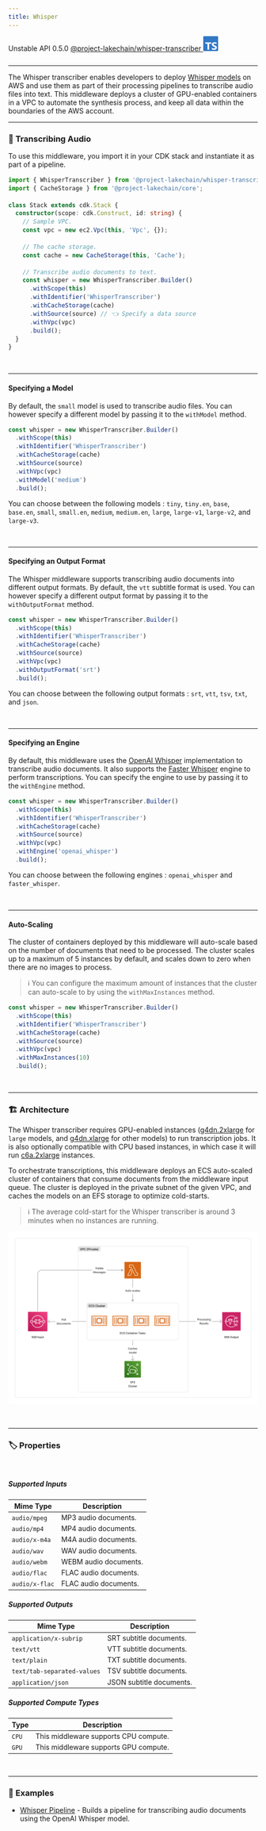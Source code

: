 ```yaml
---
title: Whisper
---
```


<span title="Label: Pro" data-view-component="true" class="Label Label--api text-uppercase">
  Unstable API
</span>
<span title="Label: Pro" data-view-component="true" class="Label Label--version text-uppercase">
  0.5.0
</span>
<span title="Label: Pro" data-view-component="true" class="Label Label--package">
  <a target="_blank" href="https://www.npmjs.com/package/@project-lakechain/whisper-transcriber">
    @project-lakechain/whisper-transcriber
  </a>
</span>
<span class="language-icon">
  <svg role="img" viewBox="0 0 24 24" width="30" xmlns="http://www.w3.org/2000/svg" style="fill: #3178C6;"><title>TypeScript</title><path d="M1.125 0C.502 0 0 .502 0 1.125v21.75C0 23.498.502 24 1.125 24h21.75c.623 0 1.125-.502 1.125-1.125V1.125C24 .502 23.498 0 22.875 0zm17.363 9.75c.612 0 1.154.037 1.627.111a6.38 6.38 0 0 1 1.306.34v2.458a3.95 3.95 0 0 0-.643-.361 5.093 5.093 0 0 0-.717-.26 5.453 5.453 0 0 0-1.426-.2c-.3 0-.573.028-.819.086a2.1 2.1 0 0 0-.623.242c-.17.104-.3.229-.393.374a.888.888 0 0 0-.14.49c0 .196.053.373.156.529.104.156.252.304.443.444s.423.276.696.41c.273.135.582.274.926.416.47.197.892.407 1.266.628.374.222.695.473.963.753.268.279.472.598.614.957.142.359.214.776.214 1.253 0 .657-.125 1.21-.373 1.656a3.033 3.033 0 0 1-1.012 1.085 4.38 4.38 0 0 1-1.487.596c-.566.12-1.163.18-1.79.18a9.916 9.916 0 0 1-1.84-.164 5.544 5.544 0 0 1-1.512-.493v-2.63a5.033 5.033 0 0 0 3.237 1.2c.333 0 .624-.03.872-.09.249-.06.456-.144.623-.25.166-.108.29-.234.373-.38a1.023 1.023 0 0 0-.074-1.089 2.12 2.12 0 0 0-.537-.5 5.597 5.597 0 0 0-.807-.444 27.72 27.72 0 0 0-1.007-.436c-.918-.383-1.602-.852-2.053-1.405-.45-.553-.676-1.222-.676-2.005 0-.614.123-1.141.369-1.582.246-.441.58-.804 1.004-1.089a4.494 4.494 0 0 1 1.47-.629 7.536 7.536 0 0 1 1.77-.201zm-15.113.188h9.563v2.166H9.506v9.646H6.789v-9.646H3.375z"/></svg>
</span>
<div style="margin-top: 26px"></div>

---

The Whisper transcriber enables developers to deploy [Whisper models](https://github.com/openai/whisper) on AWS and use them as part of their processing pipelines to transcribe audio files into text. This middleware deploys a cluster of GPU-enabled containers in a VPC to automate the synthesis process, and keep all data within the boundaries of the AWS account.

---

### 📝 Transcribing Audio

To use this middleware, you import it in your CDK stack and instantiate it as part of a pipeline.

```typescript
import { WhisperTranscriber } from '@project-lakechain/whisper-transcriber';
import { CacheStorage } from '@project-lakechain/core';

class Stack extends cdk.Stack {
  constructor(scope: cdk.Construct, id: string) {
    // Sample VPC.
    const vpc = new ec2.Vpc(this, 'Vpc', {});

    // The cache storage.
    const cache = new CacheStorage(this, 'Cache');
    
    // Transcribe audio documents to text.
    const whisper = new WhisperTranscriber.Builder()
      .withScope(this)
      .withIdentifier('WhisperTranscriber')
      .withCacheStorage(cache)
      .withSource(source) // 👈 Specify a data source
      .withVpc(vpc)
      .build();
  }
}
```

<br>

---

#### Specifying a Model

By default, the `small` model is used to transcribe audio files. You can however specify a different model by passing it to the `withModel` method.

```typescript
const whisper = new WhisperTranscriber.Builder()
  .withScope(this)
  .withIdentifier('WhisperTranscriber')
  .withCacheStorage(cache)
  .withSource(source)
  .withVpc(vpc)
  .withModel('medium')
  .build();
```

You can choose between the following models : `tiny`, `tiny.en`, `base`, `base.en`, `small`, `small.en`, `medium`, `medium.en`, `large`, `large-v1`, `large-v2`,  and `large-v3`.

<br>

---

#### Specifying an Output Format

The Whisper middleware supports transcribing audio documents into different output formats. By default, the `vtt` subtitle format is used. You can however specify a different output format by passing it to the `withOutputFormat` method.

```typescript
const whisper = new WhisperTranscriber.Builder()
  .withScope(this)
  .withIdentifier('WhisperTranscriber')
  .withCacheStorage(cache)
  .withSource(source)
  .withVpc(vpc)
  .withOutputFormat('srt')
  .build();
```

You can choose between the following output formats : `srt`, `vtt`, `tsv`, `txt`, and `json`.

<br>

---

#### Specifying an Engine

By default, this middleware uses the [OpenAI Whisper](https://github.com/openai/whisper) implementation to transcribe audio documents. It also supports the [Faster Whisper](https://github.com/SYSTRAN/faster-whisper) engine to perform transcriptions. You can specify the engine to use by passing it to the `withEngine` method.

```typescript
const whisper = new WhisperTranscriber.Builder()
  .withScope(this)
  .withIdentifier('WhisperTranscriber')
  .withCacheStorage(cache)
  .withSource(source)
  .withVpc(vpc)
  .withEngine('openai_whisper')
  .build();
```

You can choose between the following engines : `openai_whisper` and `faster_whisper`.

<br>

---

#### Auto-Scaling

The cluster of containers deployed by this middleware will auto-scale based on the number of documents that need to be processed. The cluster scales up to a maximum of 5 instances by default, and scales down to zero when there are no images to process.

> ℹ️ You can configure the maximum amount of instances that the cluster can auto-scale to by using the `withMaxInstances` method.

```typescript
const whisper = new WhisperTranscriber.Builder()
  .withScope(this)
  .withIdentifier('WhisperTranscriber')
  .withCacheStorage(cache)
  .withSource(source)
  .withVpc(vpc)
  .withMaxInstances(10)
  .build();
```

<br>

---

### 🏗️ Architecture

The Whisper transcriber requires GPU-enabled instances ([g4dn.2xlarge](https://aws.amazon.com/ec2/instance-types/g4/) for `large` models, and [g4dn.xlarge](https://aws.amazon.com/ec2/instance-types/g4/) for other models) to run transcription jobs. It is also optionally compatible with CPU based instances, in which case it will run [c6a.2xlarge](https://aws.amazon.com/ec2/instance-types/c6a/) instances.

To orchestrate transcriptions, this middleware deploys an ECS auto-scaled cluster of containers that consume documents from the middleware input queue. The cluster is deployed in the private subnet of the given VPC, and caches the models on an EFS storage to optimize cold-starts.

> ℹ️ The average cold-start for the Whisper transcriber is around 3 minutes when no instances are running.

![Whisper Transcriber Architecture](../../../assets/whisper-transcriber-architecture.png)

<br>

---

### 🏷️ Properties

<br>

##### Supported Inputs

|  Mime Type  | Description |
| ----------- | ----------- |
| `audio/mpeg` | MP3 audio documents. |
| `audio/mp4` | MP4 audio documents. |
| `audio/x-m4a` | M4A audio documents. |
| `audio/wav` | WAV audio documents. |
| `audio/webm` | WEBM audio documents. |
| `audio/flac` | FLAC audio documents. |
| `audio/x-flac` | FLAC audio documents. |

##### Supported Outputs

|  Mime Type  | Description |
| ----------- | ----------- |
| `application/x-subrip` | SRT subtitle documents. |
| `text/vtt` | VTT subtitle documents. |
| `text/plain` | TXT subtitle documents. |
| `text/tab-separated-values` | TSV subtitle documents. |
| `application/json` | JSON subtitle documents. |

##### Supported Compute Types

| Type  | Description |
| ----- | ----------- |
| `CPU` | This middleware supports CPU compute. |
| `GPU` | This middleware supports GPU compute. |

<br>

---

### 📖 Examples

- [Whisper Pipeline](https://github.com/awslabs/project-lakechain/tree/main/examples/simple-pipelines/transcription-pipelines/whisper-pipeline) - Builds a pipeline for transcribing audio documents using the OpenAI Whisper model.
